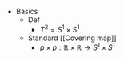 - Basics
	- Def
		- $T^2=S^1\times S^1$
	- Standard [[Covering map]]
		- $p \times p: \mathbb{R} \times \mathbb{R} \rightarrow S^1 \times S^1$